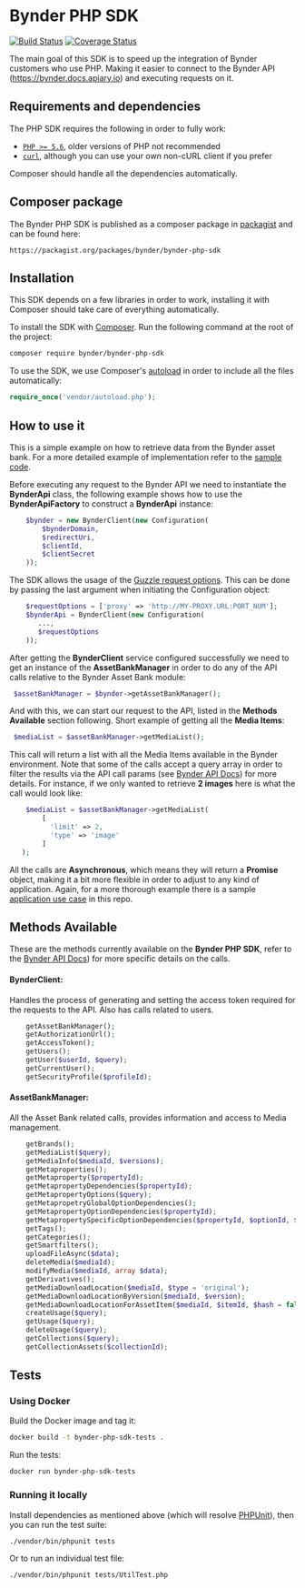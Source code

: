 # Bynder PHP SDK
[![Build Status](https://travis-ci.org/Bynder/bynder-php-sdk.svg?branch=master)](https://travis-ci.org/Bynder/bynder-php-sdk)
[![Coverage Status](https://coveralls.io/repos/github/Bynder/bynder-php-sdk/badge.svg)](https://coveralls.io/github/Bynder/bynder-php-sdk)

The main goal of this SDK is to speed up the integration of Bynder customers who use PHP. Making it easier to connect to the Bynder API (https://bynder.docs.apiary.io) and executing requests on it.

## Requirements and dependencies

The PHP SDK requires the following in order to fully work:

- [`PHP >= 5.6`](https://secure.php.net/manual/en/book.curl.php), older versions of PHP not recommended
- [`curl`](https://secure.php.net/manual/en/book.curl.php), although you can use your own non-cURL client if you prefer

Composer should handle all the dependencies automatically.

## Composer package

The Bynder PHP SDK is published as a composer package in [packagist](https://packagist.org) and can be found here:

```
https://packagist.org/packages/bynder/bynder-php-sdk
```

## Installation

This SDK depends on a few libraries in order to work, installing it with Composer should take care of everything automatically.

To install the SDK with [Composer](http://getcomposer.org/). Run the following command at the root of the project:

```bash
composer require bynder/bynder-php-sdk
```

To use the SDK, we use Composer's [autoload](https://getcomposer.org/doc/00-intro.md#autoloading) in order to include all the files automatically:

```php
require_once('vendor/autoload.php');
```

## How to use it

This is a simple example on how to retrieve data from the Bynder asset bank. For a more detailed example of implementation refer to the [sample code](https://github.com/Bynder/bynder-php-sdk/blob/master/sample/sample.php).

Before executing any request to the Bynder API we need to instantiate the **BynderApi** class, the following example shows how to use the **BynderApiFactory** to construct a **BynderApi** instance:
```php
    $bynder = new BynderClient(new Configuration(
        $bynderDomain,
        $redirectUri,
        $clientId,
        $clientSecret
    ));
```

The SDK allows the usage of the [Guzzle request options](http://docs.guzzlephp.org/en/latest/request-options.html).
This can be done by passing the last argument when initiating the
Configuration object:

```php
    $requestOptions = ['proxy' => 'http://MY-PROXY.URL:PORT_NUM'];
    $bynderApi = BynderClient(new Configuration(
       ...,
       $requestOptions
    ));

```

After getting the **BynderClient** service configured successfully we need to get an instance of the **AssetBankManager** in order to do any of the API calls relative to the Bynder Asset Bank module:

```php
 $assetBankManager = $bynder->getAssetBankManager();
```
And with this, we can start our request to the API, listed in the **Methods Available** section following. Short example of getting all the **Media Items**:

```php
 $mediaList = $assetBankManager->getMediaList();
```
This call will return a list with all the Media Items available in the Bynder environment. Note that some of the calls accept a query array in order to filter the results via the API call params (see [Bynder API Docs](http://docs.bynder.apiary.io/)) for more details.
For instance, if we only wanted to retrieve **2 images** here is what the call would look like:
```php
    $mediaList = $assetBankManager->getMediaList(
        [
          'limit' => 2,
          'type' => 'image'
        ]
   );
```

All the calls are **Asynchronous**, which means they will return a **Promise** object, making it a bit more flexible in order to adjust to any kind of application.
Again, for a more thorough example there is a sample [application use case](sample/sample.php) in this repo.

## Methods Available
These are the methods currently available on the **Bynder PHP SDK**, refer to the [Bynder API Docs](http://docs.bynder.apiary.io/)) for more specific details on the calls.

#### BynderClient:
Handles the process of generating and setting the access token required for the
requests to the API. Also has calls related to users.
```php
    getAssetBankManager();
    getAuthorizationUrl();
    getAccessToken();
    getUsers();
    getUser($userId, $query);
    getCurrentUser();
    getSecurityProfile($profileId);
```


#### AssetBankManager:
All the Asset Bank related calls, provides information and access to
Media management.
```php
    getBrands();
    getMediaList($query);
    getMediaInfo($mediaId, $versions);
    getMetaproperties();
    getMetaproperty($propertyId);
    getMetapropertyDependencies($propertyId);
    getMetapropertyOptions($query);
    getMetapropetryGlobalOptionDependencies();
    getMetapropertyOptionDependencies($propertyId);
    getMetapropertySpecificOptionDependencies($propertyId, $optionId, $query);
    getTags();
    getCategories();
    getSmartfilters();
    uploadFileAsync($data);
    deleteMedia($mediaId);
    modifyMedia($mediaId, array $data);
    getDerivatives();
    getMediaDownloadLocation($mediaId, $type = 'original');
    getMediaDownloadLocationByVersion($mediaId, $version);
    getMediaDownloadLocationForAssetItem($mediaId, $itemId, $hash = false);
    createUsage($query);
    getUsage($query);
    deleteUsage($query);
    getCollections($query);
    getCollectionAssets($collectionId);
```

## Tests

### Using Docker

Build the Docker image and tag it:
```bash
docker build -t bynder-php-sdk-tests .
```

Run the tests:
```bash
docker run bynder-php-sdk-tests
```

### Running it locally

Install dependencies as mentioned above (which will resolve [PHPUnit](http://packagist.org/packages/phpunit/phpunit)), then you can run the test suite:

```bash
./vendor/bin/phpunit tests
```

Or to run an individual test file:

```bash
./vendor/bin/phpunit tests/UtilTest.php
```
